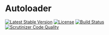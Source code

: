 Autoloader
==========

[![Latest Stable Version](https://poser.pugx.org/corpus/autoloader/v/stable.png)](https://packagist.org/packages/corpus/autoloader)
[![License](https://poser.pugx.org/corpus/autoloader/license.png)](https://packagist.org/packages/corpus/autoloader)
[![Build Status](https://travis-ci.org/CorpusPHP/Autoloader.svg?branch=master)](https://travis-ci.org/CorpusPHP/Autoloader)
[![Scrutinizer Code Quality](https://scrutinizer-ci.com/g/CorpusPHP/Autoloader/badges/quality-score.png?b=master)](https://scrutinizer-ci.com/g/CorpusPHP/Autoloader/?branch=master)
